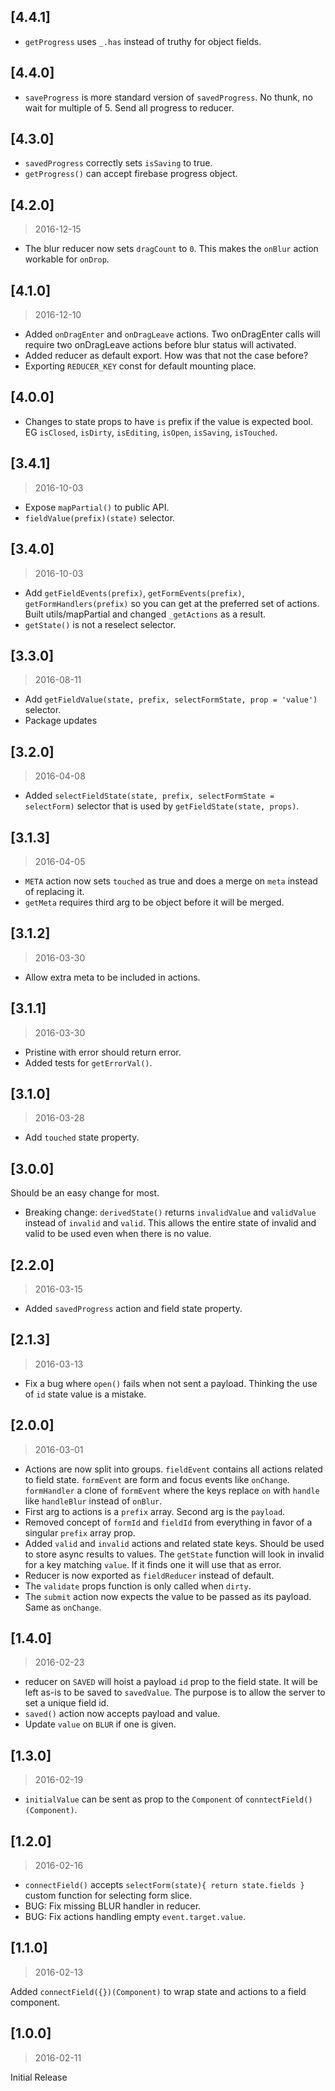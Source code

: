 ## [4.4.1]

* `getProgress` uses `_.has` instead of truthy for object fields.

## [4.4.0]

* `saveProgress` is more standard version of `savedProgress`. No thunk, no wait for multiple of 5. Send all progress to reducer.

## [4.3.0]

* `savedProgress` correctly sets `isSaving` to true.
* `getProgress()` can accept firebase progress object.

## [4.2.0]
> 2016-12-15

* The blur reducer now sets `dragCount` to `0`. This makes the `onBlur` action workable for `onDrop`.

## [4.1.0]
> 2016-12-10

* Added `onDragEnter` and `onDragLeave` actions. Two onDragEnter calls will require two onDragLeave actions before blur status will activated.
* Added reducer as default export. How was that not the case before?
* Exporting `REDUCER_KEY` const for default mounting place.

## [4.0.0]

* Changes to state props to have `is` prefix if the value is expected bool. EG `isClosed`, `isDirty`, `isEditing`, `isOpen`, `isSaving`, `isTouched`.

## [3.4.1]
> 2016-10-03

* Expose `mapPartial()` to public API.
* `fieldValue(prefix)(state)` selector.

## [3.4.0]
> 2016-10-03

* Add `getFieldEvents(prefix)`, `getFormEvents(prefix)`, `getFormHandlers(prefix)` so you can get at the preferred set of actions. Built utils/mapPartial and changed `_getActions` as a result.
* `getState()` is not a reselect selector.

## [3.3.0]
> 2016-08-11

* Add `getFieldValue(state, prefix, selectFormState, prop = 'value')` selector.
* Package updates

## [3.2.0]
> 2016-04-08

* Added `selectFieldState(state, prefix, selectFormState = selectForm)` selector that is used by `getFieldState(state, props)`.

## [3.1.3]
> 2016-04-05

* `META` action now sets `touched` as true and does a merge on `meta` instead of replacing it.
* `getMeta` requires third arg to be object before it will be merged.

## [3.1.2]
> 2016-03-30

* Allow extra meta to be included in actions.

## [3.1.1]
> 2016-03-30

* Pristine with error should return error.
* Added tests for `getErrorVal()`.

## [3.1.0]
> 2016-03-28

* Add `touched` state property.

## [3.0.0]

Should be an easy change for most.

* Breaking change: `derivedState()` returns `invalidValue` and `validValue` instead of `invalid` and `valid`. This allows the entire state of invalid and valid to be used even when there is no value.

## [2.2.0]
> 2016-03-15

* Added `savedProgress` action and field state property.

## [2.1.3]
> 2016-03-13

* Fix a bug where `open()` fails when not sent a payload. Thinking the use of `id` state value is a mistake.

## [2.0.0]
> 2016-03-01

* Actions are now split into groups. `fieldEvent` contains all actions related to field state. `formEvent` are form and focus events like `onChange`. `formHandler` a clone of `formEvent` where the keys replace `on` with `handle` like `handleBlur` instead of `onBlur`.
* First arg to actions is a `prefix` array. Second arg is the `payload`.
* Removed concept of `formId` and `fieldId` from everything in favor of a singular `prefix` array prop.
* Added `valid` and `invalid` actions and related state keys. Should be used to store async results to values. The `getState` function will look in invalid for a key matching `value`. If it finds one it will use that as error.
* Reducer is now exported as `fieldReducer` instead of default.
* The `validate` props function is only called when `dirty`.
* The `submit` action now expects the value to be passed as its payload. Same as `onChange`.

## [1.4.0]
> 2016-02-23

* reducer on `SAVED` will hoist a payload `id` prop to the field state. It will be left as-is to be saved to `savedValue`. The purpose is to allow the server to set a unique field id.
* `saved()` action now accepts payload and value.
* Update `value` on `BLUR` if one is given.

## [1.3.0]
> 2016-02-19

* `initialValue` can be sent as prop to the `Component` of `conntectField()(Component)`.

## [1.2.0]
> 2016-02-16

* `connectField()` accepts `selectForm(state){ return state.fields }` custom function for selecting form slice.
* BUG: Fix missing BLUR handler in reducer.
* BUG: Fix actions handling empty `event.target.value`.

## [1.1.0]
> 2016-02-13

Added `connectField({})(Component)` to wrap state and actions to a field component.

## [1.0.0]
> 2016-02-11

Initial Release
